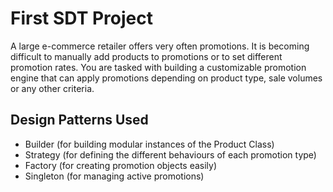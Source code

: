 # First SDT Project

A large e-commerce retailer offers very often promotions. It is becoming difficult to manually add products to promotions or to set different promotion rates. You are tasked with building a customizable promotion engine that can apply promotions depending on product type, sale volumes or any other criteria.  

## Design Patterns Used
- Builder (for building modular instances of the Product Class)
- Strategy (for defining the different behaviours of each promotion type)
- Factory (for creating promotion objects easily)
- Singleton (for managing active promotions)
